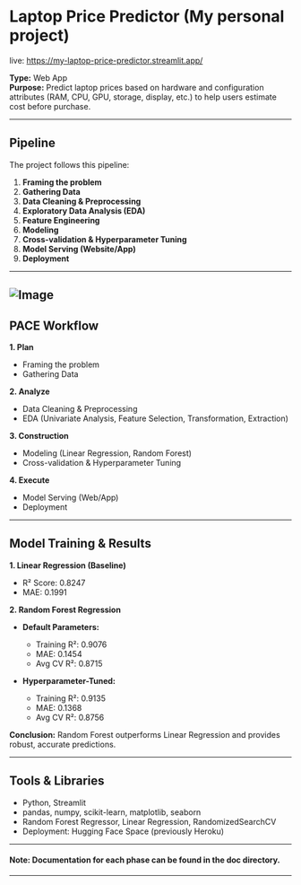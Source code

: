 # Laptop Price Predictor (My personal project)
live: https://my-laptop-price-predictor.streamlit.app/

**Type:** Web App  
**Purpose:** Predict laptop prices based on hardware and configuration attributes (RAM, CPU, GPU, storage, display, etc.) to help users estimate cost before purchase.

---

## Pipeline

The project follows this pipeline:

1. **Framing the problem**  
2. **Gathering Data**  
3. **Data Cleaning & Preprocessing**  
4. **Exploratory Data Analysis (EDA)**  
5. **Feature Engineering**  
6. **Modeling**  
7. **Cross-validation & Hyperparameter Tuning**  
8. **Model Serving (Website/App)**  
9. **Deployment**  

---
![Image](https://github.com/user-attachments/assets/4d467f4f-7a6a-4966-aa83-d08e56cdffd9)
---
## PACE Workflow

**1. Plan**  
- Framing the problem  
- Gathering Data  

**2. Analyze**  
- Data Cleaning & Preprocessing  
- EDA (Univariate Analysis, Feature Selection, Transformation, Extraction)  

**3. Construction**  
- Modeling (Linear Regression, Random Forest)  
- Cross-validation & Hyperparameter Tuning  

**4. Execute**  
- Model Serving (Web/App)  
- Deployment  
---

## Model Training & Results

**1. Linear Regression (Baseline)**  
- R² Score: 0.8247  
- MAE: 0.1991

**2. Random Forest Regression**  
- **Default Parameters:**  
  - Training R²: 0.9076  
  - MAE: 0.1454  
  - Avg CV R²: 0.8715  

- **Hyperparameter-Tuned:**  
  - Training R²: 0.9135  
  - MAE: 0.1368  
  - Avg CV R²: 0.8756  

**Conclusion:** Random Forest outperforms Linear Regression and provides robust, accurate predictions.

---

## Tools & Libraries

- Python, Streamlit  
- pandas, numpy, scikit-learn, matplotlib, seaborn  
- Random Forest Regressor, Linear Regression, RandomizedSearchCV 
- Deployment: Hugging Face Space (previously Heroku)

---

#### Note: Documentation for each phase can be found in the **doc** directory. 
---
